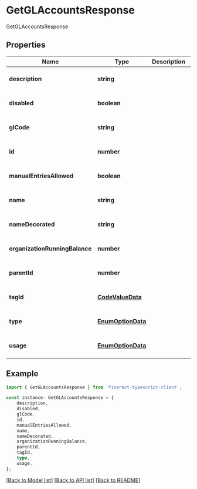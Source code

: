 # GetGLAccountsResponse

GetGLAccountsResponse

## Properties

Name | Type | Description | Notes
------------ | ------------- | ------------- | -------------
**description** | **string** |  | [optional] [default to undefined]
**disabled** | **boolean** |  | [optional] [default to undefined]
**glCode** | **string** |  | [optional] [default to undefined]
**id** | **number** |  | [optional] [default to undefined]
**manualEntriesAllowed** | **boolean** |  | [optional] [default to undefined]
**name** | **string** |  | [optional] [default to undefined]
**nameDecorated** | **string** |  | [optional] [default to undefined]
**organizationRunningBalance** | **number** |  | [optional] [default to undefined]
**parentId** | **number** |  | [optional] [default to undefined]
**tagId** | [**CodeValueData**](CodeValueData.md) |  | [optional] [default to undefined]
**type** | [**EnumOptionData**](EnumOptionData.md) |  | [optional] [default to undefined]
**usage** | [**EnumOptionData**](EnumOptionData.md) |  | [optional] [default to undefined]

## Example

```typescript
import { GetGLAccountsResponse } from 'fineract-typescript-client';

const instance: GetGLAccountsResponse = {
    description,
    disabled,
    glCode,
    id,
    manualEntriesAllowed,
    name,
    nameDecorated,
    organizationRunningBalance,
    parentId,
    tagId,
    type,
    usage,
};
```

[[Back to Model list]](../README.md#documentation-for-models) [[Back to API list]](../README.md#documentation-for-api-endpoints) [[Back to README]](../README.md)
